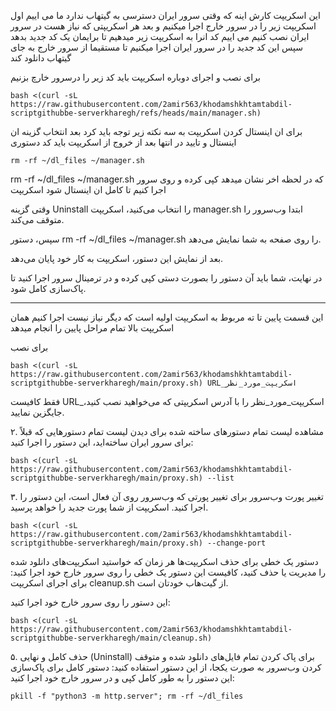 
این اسکریپت کارش اینه که وقتی سرور ایران دسترسی به گیتهاب ندارد ما می اییم اول اسکریپت زیر را در سرور خارج اجرا میکنیم و بعد هر اسکریپتی که نیاز هست در سرور ایران نصب کنیم می اییم کد انرا به اسکریپت زیر میدهیم تا برایمان یک کد جدید بدهد سپس این کد جدید را در سرور ایران اجرا میکنیم تا مستقیما از سرور خارج به جای گیتهاب دانلود کند


برای نصب و اجرای دوباره اسکریپت باید کد زیر را درسرور خارچ بزنیم
```
bash <(curl -sL https://raw.githubusercontent.com/2amir563/khodamshkhtamtabdil-scriptgithubbe-serverkharegh/refs/heads/main/manager.sh)
```


برای ان اینستال کردن اسکریپت به سه نکته زیر توجه باید کرد بعد انتخاب گزینه ان اینستال و تایید در انتها بعد از خروج از اسکریپت باید کد دستوری 
```
rm -rf ~/dl_files ~/manager.sh
```

rm -rf ~/dl_files ~/manager.sh
که در لحظه اخر نشان میدهد کپی کرده و روی سرور اجرا کنیم تا کامل ان اینستال شود اسکریپت


وقتی گزینه Uninstall را انتخاب می‌کنید، اسکریپت manager.sh ابتدا وب‌سرور را متوقف می‌کند.

سپس، دستور rm -rf ~/dl_files ~/manager.sh را روی صفحه به شما نمایش می‌دهد.

بعد از نمایش این دستور، اسکریپت به کار خود پایان می‌دهد.

در نهایت، شما باید آن دستور را بصورت دستی کپی کرده و در ترمینال سرور اجرا کنید تا پاک‌سازی کامل شود.

------------------------------------------------------------------------------------------------------------------------------------------------------------------------------------------------------------------------------------------------------------------------------------------------------------------------------------------------------------------------------------------------------------------------------------------------------------------------------------------------------------------------------------------------------------------------------------------------------------------------------------------------------------------------------------------------------------------------------------------------------------------------------------------------------------------------------------------------------------------------------------------------------------------------------------------------------------------------------------------------------------------------------------------------------------------------------------------------------------------------------------------------------------------------------------------------------------------------------------------------------------------------------------------------------------------------------------------------------------------------------------------------------------------------------------------------------------------------------------------------------------------------------------------------------------------------------------------------------------------------------------------------------------------------------------------------------------------------------------------------------------------------------------------------------------------------------------------------------------------------------------------------------------------------------------------------------------------------------------------------------


این قسمت  پایین تا ته مربوط به اسکریپت اولیه است که دیگر نیاز نیست اجرا کنیم همان اسکریپت بالا تمام مراحل پایین را انجام میدهد

برای نصب 
```
bash <(curl -sL https://raw.githubusercontent.com/2amir563/khodamshkhtamtabdil-scriptgithubbe-serverkharegh/main/proxy.sh) URL_اسکریپت_مورد_نظر
```

فقط کافیست URL_اسکریپت_مورد_نظر را با آدرس اسکریپتی که می‌خواهید نصب کنید، جایگزین نمایید.

۲. مشاهده لیست تمام دستورهای ساخته شده
برای دیدن لیست تمام دستورهایی که قبلاً برای سرور ایران ساخته‌اید، این دستور را اجرا کنید:

```
bash <(curl -sL https://raw.githubusercontent.com/2amir563/khodamshkhtamtabdil-scriptgithubbe-serverkharegh/main/proxy.sh) --list
```

۳. تغییر پورت وب‌سرور
برای تغییر پورتی که وب‌سرور روی آن فعال است، این دستور را اجرا کنید. اسکریپت از شما پورت جدید را خواهد پرسید.

```
bash <(curl -sL https://raw.githubusercontent.com/2amir563/khodamshkhtamtabdil-scriptgithubbe-serverkharegh/main/proxy.sh) --change-port
```


دستور یک خطی برای حذف اسکریپت‌ها
هر زمان که خواستید اسکریپت‌های دانلود شده را مدیریت یا حذف کنید، کافیست این دستور یک خطی را روی سرور خارج خود اجرا کنید:
 برای اجرای اسکریپت cleanup.sh از گیت‌هاب خودتان است.

این دستور را روی سرور خارج خود اجرا کنید:

```
bash <(curl -sL https://raw.githubusercontent.com/2amir563/khodamshkhtamtabdil-scriptgithubbe-serverkharegh/main/cleanup.sh)
```

۵. حذف کامل و نهایی (Uninstall)
برای پاک کردن تمام فایل‌های دانلود شده و متوقف کردن وب‌سرور به صورت یکجا، از این دستور استفاده کنید:
دستور کامل برای پاک‌سازی
این دستور را به طور کامل کپی و در سرور خارج خود اجرا کنید:


```
pkill -f "python3 -m http.server"; rm -rf ~/dl_files
```
